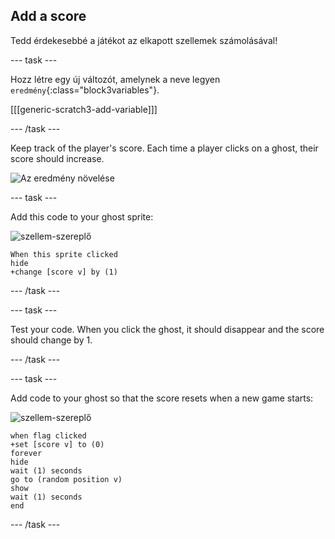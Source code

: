 ## Add a score

Tedd érdekesebbé a játékot az elkapott szellemek számolásával!

\--- task \---

Hozz létre egy új változót, amelynek a neve legyen `eredmény`{:class="block3variables"}.

[[[generic-scratch3-add-variable]]]

\--- /task \---

Keep track of the player's score. Each time a player clicks on a ghost, their score should increase.

![Az eredmény növelése](images/ghost-score-test.png)

\--- task \---

Add this code to your ghost sprite:

![szellem-szereplő](images/ghost-sprite.png)

```blocks3
When this sprite clicked
hide
+change [score v] by (1)
```

\--- /task \---

\--- task \---

Test your code. When you click the ghost, it should disappear and the score should change by 1.

\--- /task \---

\--- task \---

Add code to your ghost so that the score resets when a new game starts:

![szellem-szereplő](images/ghost-sprite.png)

```blocks3
when flag clicked
+set [score v] to (0)
forever
hide
wait (1) seconds
go to (random position v)
show
wait (1) seconds
end
```

\--- /task \---